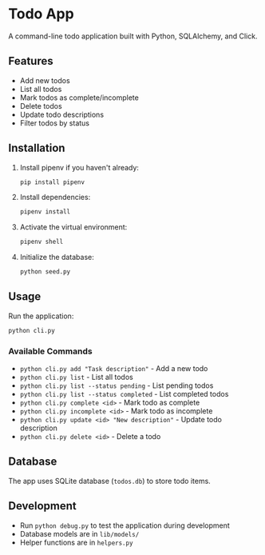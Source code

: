 # Todo App

A command-line todo application built with Python, SQLAlchemy, and Click.

## Features

- Add new todos
- List all todos
- Mark todos as complete/incomplete
- Delete todos
- Update todo descriptions
- Filter todos by status

## Installation

1. Install pipenv if you haven't already:
   ```bash
   pip install pipenv
   ```

2. Install dependencies:
   ```bash
   pipenv install
   ```

3. Activate the virtual environment:
   ```bash
   pipenv shell
   ```

4. Initialize the database:
   ```bash
   python seed.py
   ```

## Usage

Run the application:
```bash
python cli.py
```

### Available Commands

- `python cli.py add "Task description"` - Add a new todo
- `python cli.py list` - List all todos
- `python cli.py list --status pending` - List pending todos
- `python cli.py list --status completed` - List completed todos
- `python cli.py complete <id>` - Mark todo as complete
- `python cli.py incomplete <id>` - Mark todo as incomplete
- `python cli.py update <id> "New description"` - Update todo description
- `python cli.py delete <id>` - Delete a todo

## Database

The app uses SQLite database (`todos.db`) to store todo items.

## Development

- Run `python debug.py` to test the application during development
- Database models are in `lib/models/`
- Helper functions are in `helpers.py`